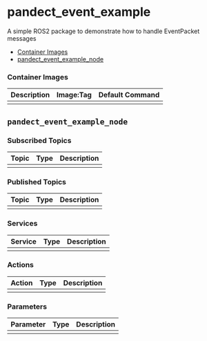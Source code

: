 # pandect_event_example

A simple ROS2 package to demonstrate how to handle EventPacket messages

- [Container Images](#container-images)
- [pandect_event_example_node](#pandect_event_example_node)


### Container Images

| Description | Image:Tag | Default Command |
| --- | --- | -- |
|  |  |  |


## `pandect_event_example_node`

### Subscribed Topics

| Topic | Type | Description |
| --- | --- | --- |
|  |  |  |

### Published Topics

| Topic | Type | Description |
| --- | --- | --- |
|  |  |  |

### Services

| Service | Type | Description |
| --- | --- | --- |
|  |  |  |

### Actions

| Action | Type | Description |
| --- | --- | --- |
|  |  |  |

### Parameters

| Parameter | Type | Description |
| --- | --- | --- |
|  |  |  |
